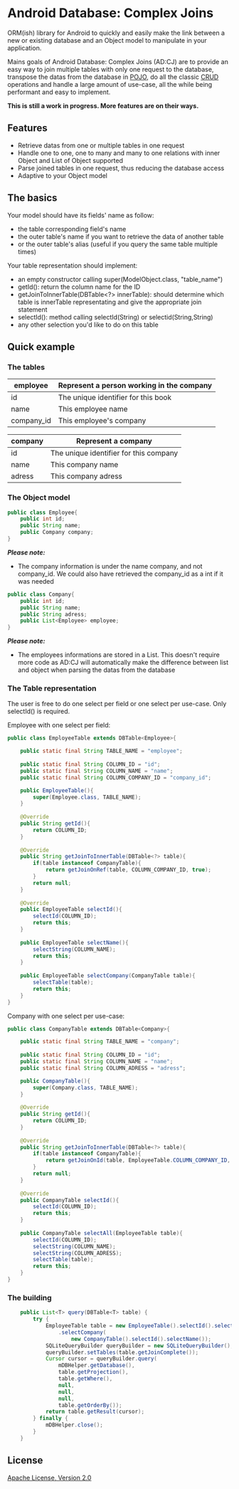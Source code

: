 # Android Database: Complex Joins

ORM(ish) library for Android to quickly and easily make the link between a new or existing database and an Object model to manipulate in your application.

Mains goals of Android Database: Complex Joins (AD:CJ) are to provide an easy way to join multiple tables with only one request to the database, transpose the datas from the database in [POJO](http://en.wikipedia.org/wiki/POJO), do all the classic [CRUD](http://en.wikipedia.org/wiki/CRUD) operations and handle a large amount of use-case, all the while being performant and easy to implement.

**This is still a work in progress. More features are on their ways.**

## Features
* Retrieve datas from one or multiple tables in one request
* Handle one to one, one to many and many to one relations with inner Object and List of Object supported
* Parse joined tables in one request, thus reducing the database access
* Adaptive to your Object model

## The basics

Your model should have its fields' name as follow:

* the table corresponding field's name
* the outer table's name if you want to retrieve the data of another table
* or the outer table's alias (useful if you query the same table multiple times)

Your table representation should implement:

* an empty constructor calling super(ModelObject.class, "table_name")
* getId(): return the column name for the ID
* getJoinToInnerTable(DBTable<?> innerTable): should determine which table is innerTable representating and give the appropriate join statement
* selectId(): method calling selectId(String) or selectid(String,String)
* any other selection you'd like to do on this table

## Quick example

### The tables

|employee|Represent a person working in the company|
|----|-----|
|id|The unique identifier for this book|
|name|This employee name|
|company_id|This employee's company|

|company|Represent a company|
|----|-----|
|id|The unique identifier for this company|
|name|This company name|
|adress|This company adress|

### The Object model

```java
public class Employee{
    public int id;
    public String name;
	public Company company;
}
```
***Please note:***

* The company information is under the name company, and not company_id. We could also have retrieved the company_id as a int if it was needed

```java
public class Company{
	public int id;
    public String name;
    public String adress;
	public List<Employee> employee;
}
```

***Please note:***

* The employees informations are stored in a List. This doesn't require more code as AD:CJ will automatically make the difference between list and object when parsing the datas from the database

### The Table representation

The user is free to do one select per field or one select per use-case. Only selectId() is required.

Employee with one select per field:

```java
public class EmployeeTable extends DBTable<Employee>{

	public static final String TABLE_NAME = "employee";
	
	public static final String COLUMN_ID = "id";
	public static final String COLUMN_NAME = "name";
	public static final String COLUMN_COMPANY_ID = "company_id";

	public EmployeeTable(){
		super(Employee.class, TABLE_NAME);
	}
	
	@Override
	public String getId(){
		return COLUMN_ID;
	}
	
	@Override
	public String getJoinToInnerTable(DBTable<?> table){
		if(table instanceof CompanyTable){
			return getJoinOnRef(table, COLUMN_COMPANY_ID, true);
		}
		return null;
	}
	
	@Override
	public EmployeeTable selectId(){
		selectId(COLUMN_ID);
		return this;
	}
	
	public EmployeeTable selectName(){
		selectString(COLUMN_NAME);
		return this;
	}
	
	public EmployeeTable selectCompany(CompanyTable table){
		selectTable(table);
		return this;
	}
}
```

Company with one select per use-case:

```java
public class CompanyTable extends DBTable<Company>{

	public static final String TABLE_NAME = "company";
	
	public static final String COLUMN_ID = "id";
    public static final String COLUMN_NAME = "name";
    public static final String COLUMN_ADRESS = "adress";

	public CompanyTable(){
		super(Company.class, TABLE_NAME);
	}
	
	@Override
	public String getId(){
		return COLUMN_ID;
	}
	
	@Override
	public String getJoinToInnerTable(DBTable<?> table){
		if(table instanceof CompanyTable){
			return getJoinOnId(table, EmployeeTable.COLUMN_COMPANY_ID, true);
		}
		return null;
	}
	
	@Override
	public CompanyTable selectId(){
		selectId(COLUMN_ID);
		return this;
	}
	
	public CompanyTable selectAll(EmployeeTable table){
    	selectId(COLUMN_ID);
        selectString(COLUMN_NAME);
        selectString(COLUMN_ADRESS);
		selectTable(table);
		return this;
	}
}
```

### The building

```java
    public List<T> query(DBTable<T> table) {
        try {
			EmployeeTable table = new EmployeeTable().selectId().selectName()
				.selectCompany(
					new CompanyTable().selectId().selectName());
            SQLiteQueryBuilder queryBuilder = new SQLiteQueryBuilder();
            queryBuilder.setTables(table.getJoinComplete());
            Cursor cursor = queryBuilder.query(
            	mDBHelper.getDatabase(), 
            	table.getProjection(), 
            	table.getWhere(), 
            	null, 
            	null, 
            	null, 
            	table.getOrderBy());
            return table.getResult(cursor);
        } finally {
            mDBHelper.close();
        }
    }
```


## License

[Apache License, Version 2.0](http://www.apache.org/licenses/LICENSE-2.0)
